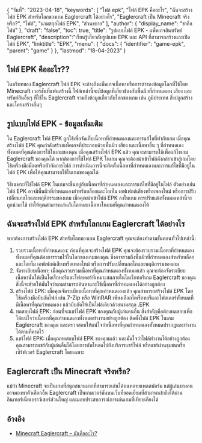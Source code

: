{
"วันที่": "2023-04-18",
  "keywords": [
"ไฟล์ epk",
"ไฟล์ EPK คืออะไร",
"ฉันจะสร้างไฟล์ EPK สำหรับโลกของเกม Eaglercraft ได้อย่างไร",
"Eaglercraft เป็น Minecraft จริงหรือ?",
"ไฟล์",
"นามสกุลไฟล์ EPK",
"ส่วนขยาย"
],
  "author": {
"display_name": "ชาคีล ไฟซ์"
},
"draft": "false",
"toc": true,
"title": "รูปแบบไฟล์ EPK - แพ็คเกจสินทรัพย์ Eaglercraft",
  "description":"เรียนรู้เกี่ยวกับรูปแบบ EPK และ API ที่สามารถสร้างและเปิดไฟล์ EPK",
"linktitle": "EPK",
  "menu": {
    "docs": {
      "identifier": "game-epk",
      "parent": "game"
}
},
"lastmod": "18-04-2023"
}

## ไฟล์ EPK คืออะไร??

ในบริบทของ Eaglercraft ไฟล์ EPK จะอ้างถึงแพ็คเกจเนื้อหาหรือการสำรองข้อมูลโลกที่ใช้โดย Minecraft เวอร์ชันที่แฟนสร้างนี้ ไฟล์เหล่านี้จะมีข้อมูลที่เกี่ยวข้องกับพื้นผิวที่กำหนดเอง เสียง และทรัพย์สินอื่นๆ ที่ใช้ใน Eaglercraft รวมถึงข้อมูลเกี่ยวกับโลกของเกม เช่น ภูมิประเทศ สิ่งปลูกสร้าง และโครงสร้างอื่นๆ

## รูปแบบไฟล์ EPK - ข้อมูลเพิ่มเติม

ใน Eaglercraft ไฟล์ EPK ถูกใช้เพื่อจัดเก็บเนื้อหาที่กำหนดเองและการแก้ไขที่ทำกับเกม เมื่อคุณสร้างไฟล์ EPK คุณกำลังสร้างแพ็คเกจที่ประกอบด้วยพื้นผิว เสียง และเนื้อหาอื่น ๆ ที่กำหนดเองทั้งหมดที่คุณต้องการใช้ในเกมของคุณ เมื่อคุณสร้างไฟล์ EPK แล้ว คุณจะสามารถใช้เพื่อแก้ไขเกม Eaglercraft ของคุณได้ หากต้องการใช้ไฟล์ EPK ในเกม คุณจะต้องนำเข้าไฟล์ดังกล่าวเข้าสู่เกมโดยใช้เครื่องมือม็อดหรือตัวจัดการไฟล์ การดำเนินการนี้จะติดตั้งเนื้อหาที่กำหนดเองและการแก้ไขที่มีอยู่ในไฟล์ EPK เพื่อให้คุณสามารถใช้ในเกมของคุณได้

วิธีเฉพาะที่ใช้ไฟล์ EPK ในเกมจะขึ้นอยู่กับเนื้อหาที่กำหนดเองและการแก้ไขที่มีอยู่ในไฟล์ ตัวอย่างเช่น ไฟล์ EPK อาจมีพื้นผิวที่กำหนดเองสำหรับบล็อกและไอเท็ม เอฟเฟกต์เสียงหรือเพลงใหม่ หรือการปรับเปลี่ยนกลไกและพฤติกรรมของเกม เมื่อคุณนำเข้าไฟล์ EPK ลงในเกม การปรับแต่งทั้งหมดเหล่านี้จะถูกนำมาใช้ ทำให้คุณสามารถเล่นกับโลกและเนื้อหาในเกมที่คุณกำหนดเองได้

## ฉันจะสร้างไฟล์ EPK สำหรับโลกเกม Eaglercraft ได้อย่างไร

หากต้องการสร้างไฟล์ EPK สำหรับโลกของเกม Eaglercraft คุณจะต้องทำตามขั้นตอนทั่วไปเหล่านี้:

1. รวบรวมเนื้อหาที่กำหนดเอง: ก่อนที่คุณจะสร้างไฟล์ EPK คุณจะต้องรวบรวมเนื้อหาที่กำหนดเองทั้งหมดที่คุณต้องการรวมไว้ในโลกของเกมของคุณ ซึ่งอาจรวมถึงพื้นผิวที่กำหนดเองสำหรับบล็อกและไอเท็ม เอฟเฟกต์เสียงหรือเพลงใหม่ หรือการปรับเปลี่ยนกลไกและพฤติกรรมของเกม
2. จัดระเบียบเนื้อหา: เมื่อคุณรวบรวมเนื้อหาที่คุณกำหนดเองทั้งหมดแล้ว คุณจะต้องจัดระเบียบเนื้อหานั้นให้เป็นไดเร็กทอรีและโฟลเดอร์ที่เหมาะสมภายในไดเร็กทอรีเกม Eaglercraft ของคุณ สิ่งนี้จะช่วยให้มั่นใจว่าเกมสามารถค้นหาและใช้เนื้อหาที่กำหนดเองได้อย่างถูกต้อง
3. สร้างไฟล์ EPK: เมื่อคุณจัดระเบียบเนื้อหาที่คุณกำหนดเองแล้ว คุณสามารถสร้างไฟล์ EPK โดยใช้เครื่องมือบีบอัดไฟล์ เช่น 7-Zip หรือ WinRAR เพียงเลือกไดเร็กทอรีและโฟลเดอร์ทั้งหมดที่มีเนื้อหาที่คุณกำหนดเอง แล้วบีบอัดให้เป็นไฟล์เดียวด้วยนามสกุล .EPK
4. ทดสอบไฟล์ EPK: ก่อนที่จะแชร์ไฟล์ EPK ของคุณกับผู้เล่นคนอื่น สิ่งสำคัญคือต้องทดสอบเพื่อให้แน่ใจว่าเนื้อหาที่คุณกำหนดเองทั้งหมดทำงานอย่างถูกต้อง ติดตั้งไฟล์ EPK ในเกม Eaglercraft ของคุณ และตรวจสอบให้แน่ใจว่าเนื้อหาที่คุณกำหนดเองทั้งหมดปรากฏและทำงานได้ตามที่คาดไว้
5. แชร์ไฟล์ EPK: เมื่อคุณทดสอบไฟล์ EPK ของคุณแล้ว และมั่นใจว่าไฟล์ทำงานได้อย่างถูกต้อง คุณสามารถแชร์กับผู้เล่นอื่นได้โดยการอัพโหลดไปยังบริการแชร์ไฟล์ หรือแชร์ผ่านชุมชนหรือเซิร์ฟเวอร์ Eaglercraft โดยเฉพาะ

## Eaglercraft เป็น Minecraft จริงหรือ?

แม้ว่า Minecraft จะเป็นเกมที่สนุกสนานมากที่สามารถเล่นได้บนหลายแพลตฟอร์ม แต่ผู้เล่นบางคนอาจมองหาตัวเลือกอื่น Eaglercraft เป็นเกมเวอร์ชันบนเว็บที่ยอดเยี่ยมที่สามารถเข้าถึงได้ผ่านอินเทอร์เน็ตเบราว์เซอร์ส่วนใหญ่ และมอบประสบการณ์การเล่นเกมที่เทียบเคียงได้

## อ้างอิง
* [Minecraft Eaglercraft – มันคืออะไร?](https://apexminecrafthosting.com/eaglercraft-minecraft/)

